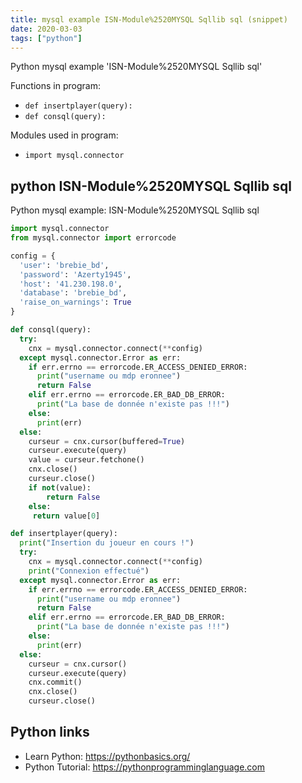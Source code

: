 ```yaml
---
title: mysql example ISN-Module%2520MYSQL Sqllib sql (snippet)
date: 2020-03-03
tags: ["python"]
---
```

Python mysql example 'ISN-Module%2520MYSQL Sqllib sql'

Functions in program: 
* `def insertplayer(query):`
* `def consql(query):`

Modules used in program: 
* `import mysql.connector`

## python ISN-Module%2520MYSQL Sqllib sql

Python mysql example: ISN-Module%2520MYSQL Sqllib sql

```python
import mysql.connector
from mysql.connector import errorcode

config = {
  'user': 'brebie_bd',
  'password': 'Azerty1945',
  'host': '41.230.198.0',
  'database': 'brebie_bd',
  'raise_on_warnings': True
}

def consql(query):
  try:
    cnx = mysql.connector.connect(**config)
  except mysql.connector.Error as err:
    if err.errno == errorcode.ER_ACCESS_DENIED_ERROR:
      print("username ou mdp eronnee")
      return False
    elif err.errno == errorcode.ER_BAD_DB_ERROR:
      print("La base de donnée n'existe pas !!!")
    else:
      print(err)
  else:
    curseur = cnx.cursor(buffered=True)
    curseur.execute(query)
    value = curseur.fetchone()
    cnx.close()
    curseur.close()
    if not(value):
        return False
    else:
     return value[0]

def insertplayer(query):
  print("Insertion du joueur en cours !")
  try:
    cnx = mysql.connector.connect(**config)
    print("Connexion effectué")
  except mysql.connector.Error as err:
    if err.errno == errorcode.ER_ACCESS_DENIED_ERROR:
      print("username ou mdp eronnee")
      return False
    elif err.errno == errorcode.ER_BAD_DB_ERROR:
      print("La base de donnée n'existe pas !!!")
    else:
      print(err)
  else:
    curseur = cnx.cursor()
    curseur.execute(query)
    cnx.commit()
    cnx.close()
    curseur.close()


```

## Python links

- Learn Python: https://pythonbasics.org/
- Python Tutorial: https://pythonprogramminglanguage.com
